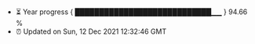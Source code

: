 - ⏳ Year progress { ████████████████████████████▁▁ } 94.66 %
- ⏰ Updated on Sun, 12 Dec 2021 12:32:46 GMT

